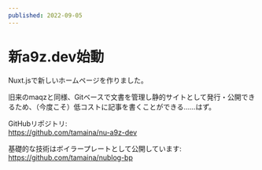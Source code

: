 ```yaml
---
published: 2022-09-05
---
```

# 新a9z.dev始動

Nuxt.jsで新しいホームページを作りました。

旧来のmaqzと同様、Gitベースで文書を管理し静的サイトとして発行・公開できるため、（今度こそ）低コストに記事を書くことができる……はず。

GitHubリポジトリ:  
https://github.com/tamaina/nu-a9z-dev

基礎的な技術はボイラープレートとして公開しています:  
https://github.com/tamaina/nublog-bp
